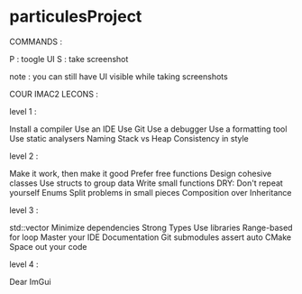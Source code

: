 # particulesProject

COMMANDS :

P : toogle UI
S : take screenshot

note : you can still have UI visible while taking screenshots

COUR IMAC2 LECONS :

level 1 :
  
  Install a compiler
  Use an IDE
  Use Git
  Use a debugger
  Use a formatting tool
  Use static analysers
  Naming
  Stack vs Heap
  Consistency in style
  
level 2 :

  Make it work, then make it good
  Prefer free functions
  Design cohesive classes
  Use structs to group data
  Write small functions
  DRY: Don't repeat yourself
  Enums
  Split problems in small pieces
  Composition over Inheritance
  
level 3 :

  std::vector
  Minimize dependencies
  Strong Types
  Use libraries
  Range-based for loop
  Master your IDE
  Documentation
  Git submodules
  assert
  auto
  CMake
  Space out your code
  
level 4 :

  Dear ImGui
  <random>
  

